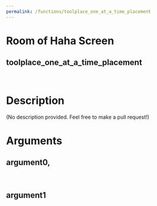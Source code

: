 ```yaml
---
permalink: /functions/toolplace_one_at_a_time_placement
---
```

# Room of Haha Screen  
## toolplace_one_at_a_time_placement  
&nbsp;  
# Description  
(No description provided. Feel free to make a pull request!) 
&nbsp;  
# Arguments
## argument0, 

&nbsp;  
## argument1

&nbsp;  


